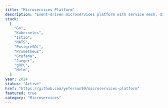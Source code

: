 ```yaml
---
title: "Microservices Platform"
description: "Event-driven microservices platform with service mesh, distributed tracing, and automated scaling. Built for high availability and fault tolerance."
stack:
  [
    "Go",
    "Kubernetes",
    "Istio",
    "NATS",
    "PostgreSQL",
    "Prometheus",
    "Grafana",
    "Jaeger",
    "gRPC",
    "Helm",
  ]
year: 2024
status: "Active"
href: "https://github.com/yeferson59/microservices-platform"
featured: true
category: "Microservices"
---
```

